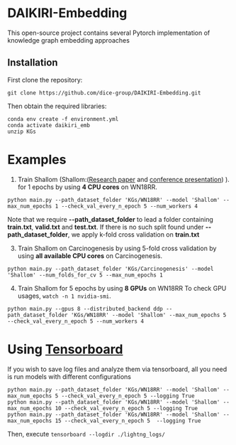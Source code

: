 # DAIKIRI-Embedding
This open-source project contains several Pytorch implementation of knowledge graph embedding approaches

## Installation

First clone the repository:
```
git clone https://github.com/dice-group/DAIKIRI-Embedding.git
```
Then obtain the required libraries:
```
conda env create -f environment.yml
conda activate daikiri_emb
unzip KGs
```

# Examples

1. Train Shallom (Shallom:([Research paper](https://arxiv.org/abs/2101.09090) and [conference presentation](https://www.youtube.com/watch?v=LUDpdgdvTQg)) ). for 1 epochs by using **4 CPU cores** on WN18RR. 
```
python main.py --path_dataset_folder 'KGs/WN18RR' --model 'Shallom' --max_num_epochs 1 --check_val_every_n_epoch 5 --num_workers 4
```

Note that we require **--path_dataset_folder** to lead a folder containing **train.txt**, **valid.txt** and **test.txt**.
If there is no such split found under **--path_dataset_folder**, we apply k-fold cross validation on **train.txt**

3. Train Shallom on Carcinogenesis by using 5-fold cross validation by using  **all available CPU cores** on Carcinogenesis. 
```
python main.py --path_dataset_folder 'KGs/Carcinogenesis' --model 'Shallom' --num_folds_for_cv 5 --max_num_epochs 1
```

4. Train Shallom for 5 epochs by using **8 GPUs** on WN18RR To check GPU usages, ```watch -n 1 nvidia-smi```.
```
python main.py --gpus 8 --distributed_backend ddp --path_dataset_folder 'KGs/WN18RR' --model 'Shallom' --max_num_epochs 5 --check_val_every_n_epoch 5 --num_workers 4
```

# Using [Tensorboard](https://www.tensorflow.org/tensorboard)

If you wish to save log files and analyze them via tensorboard, all you need is run models with different configurations
```
python main.py --path_dataset_folder 'KGs/WN18RR' --model 'Shallom' --max_num_epochs 5 --check_val_every_n_epoch 5 --logging True
python main.py --path_dataset_folder 'KGs/WN18RR' --model 'Shallom' --max_num_epochs 10 --check_val_every_n_epoch 5 --logging True 
python main.py --path_dataset_folder 'KGs/WN18RR' --model 'Shallom' --max_num_epochs 15 --check_val_every_n_epoch 5  --logging True
```
Then, execute ```tensorboard --logdir ./lightng_logs/```

